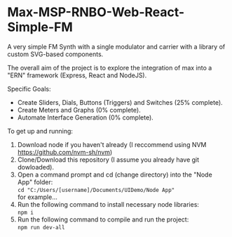 # Max-MSP-RNBO-Web-React-Simple-FM
A very simple FM Synth with a single modulator and carrier with a library of custom SVG-based components.

The overall aim of the project is to explore the integration of max into a "ERN" framework (Express, React and NodeJS).

Specific Goals:
- Create Sliders, Dials, Buttons (Triggers) and Switches (25% complete).
- Create Meters and Graphs (0% complete).
- Automate Interface Generation (0% complete).

To get up and running:  
1. Download node if you haven't already (I reccommend using NVM https://github.com/nvm-sh/nvm)  
2. Clone/Download this repository (I assume you already have git dowloaded).  
3. Open a command prompt and cd (change directory) into the "Node App" folder:  
  ```cd "C:/Users/[username]/Documents/UIDemo/Node App"```  
  for example...
4. Run the following command to install necessary node libraries:    
```npm i```  
5. Run the following command to compile and run the project:  
```npm run dev-all```  
